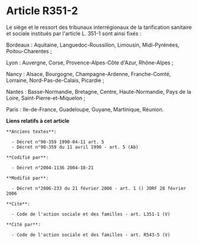# Article R351-2

Le siège et le ressort des tribunaux interrégionaux de la tarification sanitaire et sociale institués par l'article L. 351-1
sont ainsi fixés : 

Bordeaux : Aquitaine, Languedoc-Roussillon, Limousin, Midi-Pyrénées, Poitou-Charentes ; 

Lyon : Auvergne, Corse, Provence-Alpes-Côte d'Azur, Rhône-Alpes ; 

Nancy : Alsace, Bourgogne, Champagne-Ardenne, Franche-Comté, Lorraine, Nord-Pas-de-Calais, Picardie ; 

Nantes : Basse-Normandie, Bretagne, Centre, Haute-Normandie, Pays de la Loire, Saint-Pierre-et-Miquelon ; 

Paris : Ile-de-France, Guadeloupe, Guyane, Martinique, Réunion.

**Liens relatifs à cet article**

	**Anciens textes**:

	  - Décret n°90-359 1990-04-11 art. 5
	  - Décret n°90-359 du 11 avril 1990 - art. 5 (Ab)

	**Codifié par**:

	  - Décret n°2004-1136 2004-10-21

	**Modifié par**:

	  - Décret n°2006-233 du 21 février 2006 - art. 1 () JORF 28 février 2006

	**Cite**:

	  - Code de l'action sociale et des familles - art. L351-1 (V)

	**Cité par**:

	  - Code de l'action sociale et des familles - art. R543-5 (V)
